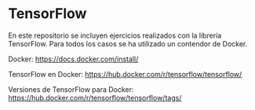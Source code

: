 # TensorFlow

En este repositorio se incluyen ejercicios realizados con la librería TensorFlow. Para todos los casos se ha utilizado un contendor de Docker. 

Docker: https://docs.docker.com/install/

TensorFlow en Docker: https://hub.docker.com/r/tensorflow/tensorflow/

Versiones de TensorFlow para Docker: https://hub.docker.com/r/tensorflow/tensorflow/tags/



